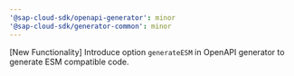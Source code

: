 ```yaml
---
'@sap-cloud-sdk/openapi-generator': minor
'@sap-cloud-sdk/generator-common': minor
---
```


[New Functionality] Introduce option `generateESM` in OpenAPI generator to generate ESM compatible code.

